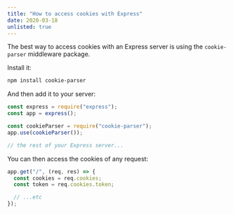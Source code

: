 ```yaml
---
title: "How to access cookies with Express"
date: 2020-03-18
unlisted: true
---
```


The best way to access cookies with an Express server is using the `cookie-parser` middleware package.

Install it:

```bash
npm install cookie-parser
```

And then add it to your server:

```jsx
const express = require("express");
const app = express();

const cookieParser = require("cookie-parser");
app.use(cookieParser());

// the rest of your Express server...
```

You can then access the cookies of any request:

```jsx
app.get("/", (req, res) => {
  const cookies = req.cookies;
  const token = req.cookies.token;

  // ...etc
});
```
